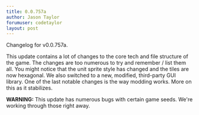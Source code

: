 ```yaml
---
title: 0.0.757a
author: Jason Taylor
forumuser: codetaylor
layout: post
---
```

Changelog for v0.0.757a.

This update contains a lot of changes to the core tech and file structure of the game. The changes are too numerous to try and remember / list them all. You might notice that the unit sprite style has changed and the tiles are now hexagonal. We also switched to a new, modified, third-party GUI library. One of the last notable changes is the way modding works. More on this as it stabilizes.

**WARNING:** This update has numerous bugs with certain game seeds. We're working through those right away.